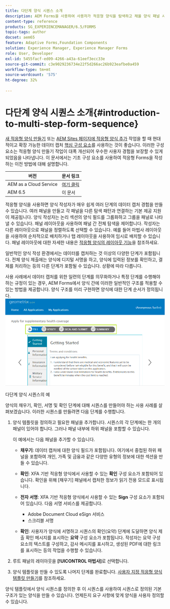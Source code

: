```yaml
---
title: 다단계 양식 시퀀스 소개
description: AEM Forms을 사용하여 사용자가 적응형 양식을 탐색하고 채울 양식 패널 시퀀스를 정의할 수 있습니다.
content-type: reference
products: SG_EXPERIENCEMANAGER/6.5/FORMS
topic-tags: author
docset: aem65
feature: Adaptive Forms,Foundation Components
solution: Experience Manager, Experience Manager Forms
role: User, Developer
exl-id: 5455facf-ed09-4266-a43a-61eef3ecc33e
source-git-commit: c3e9029236734e22f5d266ac26b923eafbe0a459
workflow-type: tm+mt
source-wordcount: '575'
ht-degree: 32%

---
```


# 다단계 양식 시퀀스 소개{#introduction-to-multi-step-form-sequence}

<span class="preview"> [새 적응형 양식 만들기](/help/forms/using/create-an-adaptive-form-core-components.md) 또는 [AEM Sites 페이지에 적응형 양식 추가](/help/forms/using/create-or-add-an-adaptive-form-to-aem-sites-page.md) 작업을 할 때 현대적이고 확장 가능한 데이터 캡처 [핵심 구성 요소](https://experienceleague.adobe.com/docs/experience-manager-core-components/using/adaptive-forms/introduction.html?lang=ko)를 사용하는 것이 좋습니다. 이러한 구성 요소는 적응형 양식 만들기 작업이 대폭 개선되어 우수한 사용자 경험을 보장할 수 있게 되었음을 나타냅니다. 이 문서에서는 기초 구성 요소를 사용하여 적응형 Forms을 작성하는 이전 방법에 대해 설명합니다. </span>

| 버전 | 문서 링크 |
| -------- | ---------------------------- |
| AEM as a Cloud Service | [여기 클릭](https://experienceleague.adobe.com/docs/experience-manager-cloud-service/content/forms/adaptive-forms-authoring/authoring-adaptive-forms-foundation-components/configure-layout-of-an-adaptive-form/introduction-form-sequence.html?lang=ko) |
| AEM 6.5 | 이 문서 |


적응형 양식을 사용하면 양식 작성자가 매우 쉽게 여러 단계의 데이터 캡처 경험을 만들 수 있습니다. 여러 패널을 만들고 각 패널을 다른 탐색 패턴과 연결하는 기본 제공 지원이 제공됩니다. 양식 작성자는 논리 섹션의 양식 필드를 그룹화하고 그룹을 패널로 나타낼 수 있습니다. 패널 레이아웃을 사용하여 패널 간 전체 탐색을 제어합니다. 작성자는 다른 레이아웃으로 패널을 정렬하도록 선택할 수 있습니다. 예를 들어 마법사 레이아웃을 사용하여 순차적으로 배치하거나 탭 레이아웃을 사용하여 임시로 배치할 수 있습니다. 패널 레이아웃에 대한 자세한 내용은 [적응형 양식의 레이아웃 기능](../../forms/using/layout-capabilities-adaptive-forms.md)을 참조하세요.

일반적인 양식 작성 환경에서는 데이터를 캡처하는 것 이상의 다양한 단계가 포함됩니다. 전체 양식 제출에는 양식에 디지털 서명을 하고, 양식에 입력된 정보를 확인하고, 결제를 처리하는 등의 다른 단계가 포함될 수 있습니다. 상황에 따라 다릅니다.

사용 사례에서 데이터 캡처를 위한 일련의 단계를 의무화하거나 특정 단계를 수행해야 하는 규정이 있는 경우, AEM Forms에서 양식 간에 이러한 일반적인 구조를 적용할 수 있는 방법을 제공합니다. 양식 구조를 미리 구현하면 양식에 대한 단계 순서가 정의됩니다. ![다단계 양식 시퀀스의 예](assets/formpipeline.png)

다단계 양식 시퀀스의 예

양식의 채우기, 확인, 서명 및 확인 단계에 대해 시퀀스를 만들어야 하는 사용 사례를 살펴보겠습니다. 이러한 시퀀스를 만들려면 다음 단계를 수행합니다.

1. 양식 템플릿을 정의하고 필요한 패널을 추가합니다. 시퀀스의 각 단계에는 한 개의 패널이 있어야 합니다. 그러나 패널 내부에 하위 패널을 포함할 수 있습니다.

   이 예에서는 다음 패널을 추가할 수 있습니다.

   * **채우기**: 데이터 캡처에 대한 양식 필드가 포함됩니다. 여기에서 중첩된 하위 패널을 포함하여 개인, 가족 및 금융과 같은 다양한 유형의 정보에 대한 섹션을 만들 수 있습니다.

   * **확인**: XFA 기반 적응형 양식에서 사용할 수 있는 **확인** 구성 요소가 포함되어 있습니다. 확인을 위해 [채우기] 패널에서 캡처한 정보가 읽기 전용 모드로 표시됩니다.

   * **전자 서명**: XFA 기반 적응형 양식에서 사용할 수 있는 **Sign** 구성 요소가 포함되어 있습니다. 다음 서명 서비스를 제공합니다.

      * Adobe Document Cloud eSign 서비스
      * 스크리블 서명

   * **확인**: 사용자가 양식에 서명하고 시퀀스의 확인(요약) 단계에 도달하면 양식 제출 확인 메시지를 표시하는 **요약** 구성 요소가 포함됩니다. 작성자는 요약 구성 요소의 텍스트를 구성하고, 감사 메시지를 표시하고, 생성된 PDF에 대한 링크를 표시하는 등의 작업을 수행할 수 있습니다.

1. 루트 패널의 레이아웃을 **[!UICONTROL 마법사]**&#x200B;로 선택합니다.
1. 양식 템플릿을 만들 수 있도록 나머지 단계를 완료합니다. [사용자 지정 적응형 양식 템플릿 만들기](../../forms/using/custom-adaptive-forms-templates.md)를 참조하세요.

양식 템플릿에서 양식 시퀀스를 정의한 후 이 시퀀스를 사용하여 시퀀스로 정의된 기본 구조가 있는 양식을 만들 수 있습니다. 언제든지 요구 사항에 맞게 양식을 사용자 정의할 수 있습니다.
